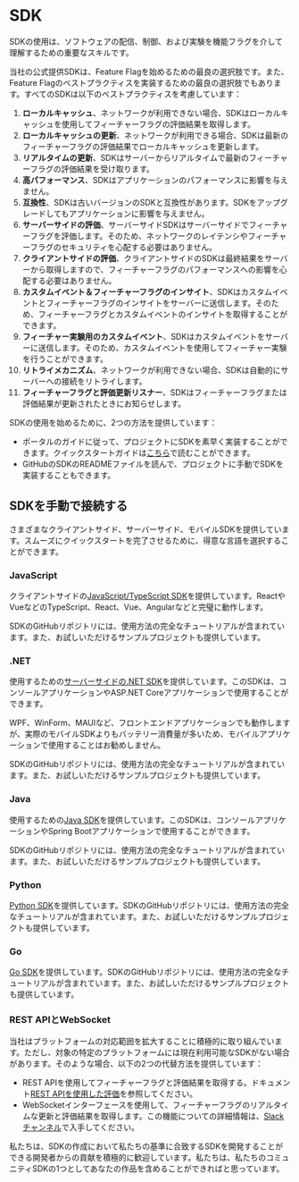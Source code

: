 # SDK

SDKの使用は、ソフトウェアの配信、制御、および実験を機能フラグを介して理解するための重要なスキルです。

当社の公式提供SDKは、Feature Flagを始めるための最良の選択肢です。また、Feature Flagのベストプラクティスを実装するための最良の選択肢でもあります。すべてのSDKは以下のベストプラクティスを考慮しています：

1. **ローカルキャッシュ**、ネットワークが利用できない場合、SDKはローカルキャッシュを使用してフィーチャーフラグの評価結果を取得します。
2. **ローカルキャッシュの更新**、ネットワークが利用できる場合、SDKは最新のフィーチャーフラグの評価結果でローカルキャッシュを更新します。
3. **リアルタイムの更新**、SDKはサーバーからリアルタイムで最新のフィーチャーフラグの評価結果を受け取ります。
4. **高パフォーマンス**、SDKはアプリケーションのパフォーマンスに影響を与えません。
5. **互換性**、SDKは古いバージョンのSDKと互換性があります。SDKをアップグレードしてもアプリケーションに影響を与えません。
6. **サーバーサイドの評価**、サーバーサイドSDKはサーバーサイドでフィーチャーフラグを評価します。そのため、ネットワークのレイテンシやフィーチャーフラグのセキュリティを心配する必要はありません。
7. **クライアントサイドの評価**、クライアントサイドのSDKは最終結果をサーバーから取得しますので、フィーチャーフラグのパフォーマンスへの影響を心配する必要はありません。
8. **カスタムイベント＆フィーチャーフラグのインサイト**、SDKはカスタムイベントとフィーチャーフラグのインサイトをサーバーに送信します。そのため、フィーチャーフラグとカスタムイベントのインサイトを取得することができます。
9. **フィーチャー実験用のカスタムイベント**、SDKはカスタムイベントをサーバーに送信します。そのため、カスタムイベントを使用してフィーチャー実験を行うことができます。
10. **リトライメカニズム**、ネットワークが利用できない場合、SDKは自動的にサーバーへの接続をリトライします。
11. **フィーチャーフラグと評価更新リスナー**、SDKはフィーチャーフラグまたは評価結果が更新されたときにお知らせします。

SDKの使用を始めるために、2つの方法を提供しています：

- ポータルのガイドに従って、プロジェクトにSDKを素早く実装することができます。クイックスタートガイドは[こちら](../getting-started/connect-an-sdk)で読むことができます。
- GitHubのSDKのREADMEファイルを読んで、プロジェクトに手動でSDKを実装することもできます。

## SDKを手動で接続する

さまざまなクライアントサイド、サーバーサイド、モバイルSDKを提供しています。スムーズにクイックスタートを完了させるために、得意な言語を選択することができます。

### JavaScript

クライアントサイドの[JavaScript/TypeScript SDK](https://github.com/featbit/featbit-js-client-sdk)を提供しています。ReactやVueなどのTypeScript、React、Vue、Angularなどと完璧に動作します。

SDKのGitHubリポジトリには、使用方法の完全なチュートリアルが含まれています。また、お試しいただけるサンプルプロジェクトも提供しています。

### .NET

使用するための[サーバーサイドの.NET SDK](https://github.com/featbit/featbit-dotnet-sdk)を提供しています。このSDKは、コンソールアプリケーションやASP.NET Coreアプリケーションで使用することができます。

WPF、WinForm、MAUIなど、フロントエンドアプリケーションでも動作しますが、実際のモバイルSDKよりもバッテリー消費量が多いため、モバイルアプリケーションで使用することはお勧めしません。

SDKのGitHubリポジトリには、使用方法の完全なチュートリアルが含まれています。また、お試しいただけるサンプルプロジェクトも提供しています。

### Java

使用するための[Java SDK](https://github.com/featbit/featbit-java-sdk)を提供しています。このSDKは、コンソールアプリケーションやSpring Bootアプリケーションで使用することができます。

SDKのGitHubリポジトリには、使用方法の完全なチュートリアルが含まれています。また、お試しいただけるサンプルプロジェクトも提供しています。

### Python

[Python SDK](https://github.com/featbit/featbit-python-sdk)を提供しています。SDKのGitHubリポジトリには、使用方法の完全なチュートリアルが含まれています。また、お試しいただけるサンプルプロジェクトも提供しています。

### Go

[Go SDK](https://github.com/featbit/featbit-go-sdk)を提供しています。SDKのGitHubリポジトリには、使用方法の完全なチュートリアルが含まれています。また、お試しいただけるサンプルプロジェクトも提供しています。

### REST APIとWebSocket

当社はプラットフォームの対応範囲を拡大することに積極的に取り組んでいます。ただし、対象の特定のプラットフォームには現在利用可能なSDKがない場合があります。そのような場合、以下の2つの代替方法を提供しています：

- REST APIを使用してフィーチャーフラグと評価結果を取得する。ドキュメント[REST APIを使用した評価](retrieve-feature-flags-with-api)を参照してください。
- WebSocketインターフェースを使用して、フィーチャーフラグのリアルタイムな更新と評価結果を取得します。この機能についての詳細情報は、[Slackチャンネル](https://join.slack.com/t/featbit/shared_invite/zt-1ew5e2vbb-x6Apan1xZOaYMnFzqZkGNQ)で入手してください。

私たちは、SDKの作成において私たちの基準に合致するSDKを開発することができる開発者からの貢献を積極的に歓迎しています。私たちは、私たちのコミュニティSDKの1つとしてあなたの作品を含めることができればと思っています。